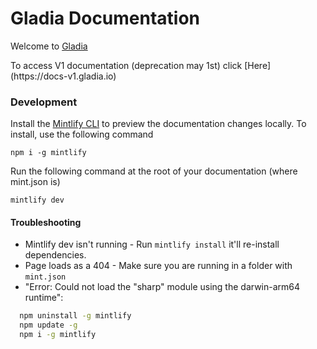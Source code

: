 # Gladia Documentation

Welcome to [Gladia](documentation)

<Note>
To access V1 documentation (deprecation may 1st) click [Here](https://docs-v1.gladia.io)
</Note>

### Development

Install the [Mintlify CLI](https://www.npmjs.com/package/mintlify) to preview the documentation changes locally. To install, use the following command

```
npm i -g mintlify
```

Run the following command at the root of your documentation (where mint.json is)

```
mintlify dev
```

#### Troubleshooting

- Mintlify dev isn't running - Run `mintlify install` it'll re-install dependencies.
- Page loads as a 404 - Make sure you are running in a folder with `mint.json`
- "Error: Could not load the "sharp" module using the darwin-arm64 runtime":

```bash
  npm uninstall -g mintlify
  npm update -g
  npm i -g mintlify
```
